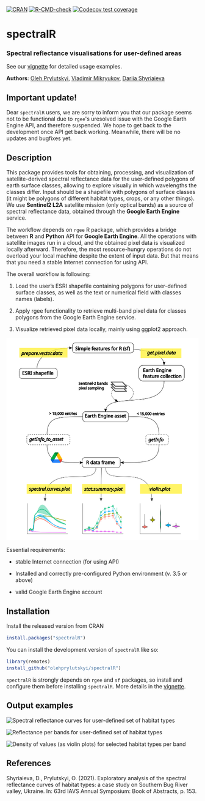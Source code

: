 [![CRAN](https://www.r-pkg.org/badges/version/spectralR)](https://cran.r-project.org/package=spectralR/)
[![R-CMD-check](https://github.com/olehprylutskyi/spectralR/actions/workflows/R-CMD-check.yaml/badge.svg)](https://github.com/olehprylutskyi/spectralR/actions/workflows/R-CMD-check.yaml)
[![Codecov test coverage](https://codecov.io/gh/olehprylutskyi/spectralR/branch/main/graph/badge.svg)](https://app.codecov.io/gh/olehprylutskyi/spectralR?branch=main)

# spectralR <img src="inst/figures/stickers/sticker_lightgray.png" align="right" alt="" width="140">

### Spectral reflectance visualisations for user-defined areas

See our [vignette](https://olehprylutskyi.github.io/spectralR/) for
detailed usage examples.

**Authors**: [Oleh Prylutskyi](https://github.com/olehprylutskyi), 
[Vladimir Mikryukov](https://github.com/vmikk), [Dariia Shyriaieva](https://github.com/driadash)

## Important update!

Dear `spectralR` users, we are sorry to inform you that our package seems not to be functional due to `rgee`'s uresolved issue with the Google Earth Engine API, and therefore suspended. We hope to get back to the development once API get back working. Meanwhile, there will be no updates and bugfixes yet.

## Description

This package provides tools for obtaining, processing, and visualization
of satellite-derived spectral reflectance data for the user-defined
polygons of earth surface classes, allowing to explore visually in which
wavelengths the classes differ. Input should be a shapefile with
polygons of surface classes (it might be polygons of different habitat
types, crops, or any other things). We use **Sentinel2 L2A** satellite mission 
(only optical bands) as a source of spectral reflectance data,
obtained through the **Google Earth Engine** service.

The workflow depends on `rgee` R package, which provides a bridge
between **R** and **Python** API for **Google Earth Engine**. All the
operations with satellite images run in a cloud, and the obtained pixel data 
is visualized locally afterward. Therefore, the most resource-hungry operations 
do not overload your local machine despite the extent of input data. 
But that means that you need a stable Internet connection for using API.

The overall workflow is following:

1.  Load the user’s ESRI shapefile containing polygons for user-defined
    surface classes, as well as the text or numerical field with classes
    names (labels).

2.  Apply rgee functionality to retrieve multi-band pixel data for
    classes polygons from the Google Earth Engine service.

3.  Visualize retrieved pixel data locally, mainly using ggplot2
    approach.

![Overall workflow](https://github.com/olehprylutskyi/spectralR/blob/main/inst/figures/fig1_workflow_arc1.png)

Essential requirements:

-   stable Internet connection (for using API)

-   Installed and correctly pre-configured Python environment (v. 3.5 or
    above)

-   valid Google Earth Engine account

## Installation

Install the released version from CRAN

``` r
install.packages("spectralR")
```

You can install the development version of `spectralR` like so:

``` r
library(remotes)
install_github("olehprylutskyi/spectralR")
```

`spectralR` is strongly depends on `rgee` and `sf` packages, so install
and configure them before installing `spectralR`. More details in the
[vignette](https://olehprylutskyi.github.io/spectralR/).

## Output examples

![Spectral reflectance curves for user-defined set of habitat
types](https://github.com/olehprylutskyi/spectralR/blob/main/inst/figures/Spectral_curves_usecase1.png)

![Reflectance per bands for user-defined set of habitat
types](https://github.com/olehprylutskyi/spectralR/blob/main/inst/figures/Statsummary_usecase1.png)

![Density of values (as violin plots) for selected habitat types per
band](https://github.com/olehprylutskyi/spectralR/blob/main/inst/figures/Violins_usecase1.png)

## References

Shyriaieva, D., Prylutskyi, O. (2021). Exploratory analysis of the
spectral reflectance curves of habitat types: a case study on Southern
Bug River valley, Ukraine. In: 63rd IAVS Annual Symposium: Book of
Abstracts, p. 153.
